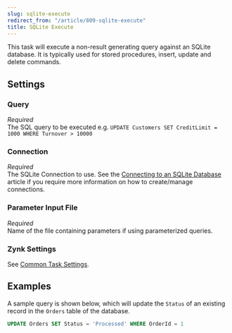 ```yaml
---
slug: sqlite-execute
redirect_from: "/article/809-sqlite-execute"
title: SQLite Execute
---
```

This task will execute a non-result generating query against an SQLite database. It is typically used for stored procedures, insert, update and delete commands.

## Settings
### Query
_Required_  
The SQL query to be executed e.g. `UPDATE Customers SET CreditLimit = 1000 WHERE Turnover > 10000`

### Connection
_Required_  
The SQLite Connection to use. See the [Connecting to an SQLite Database](connecting-to-an-sqlite-database) article if you require more information on how to create/manage connections.

### Parameter Input File
_Required_  
Name of the file containing parameters if using parameterized queries.

### Zynk Settings
See [Common Task Settings](common-task-settings).

## Examples
A sample query is shown below, which will update the `Status` of an existing record in the `Orders` table of the database.
```sql
UPDATE Orders SET Status = 'Processed' WHERE OrderId = 1
```